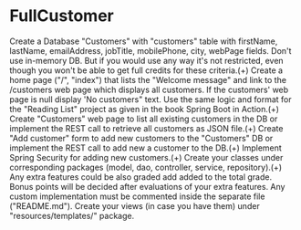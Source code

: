 # FullCustomer
Create a Database "Customers" with "customers" table with firstName, lastName, emailAddress, jobTitle, mobilePhone, city, webPage fields. Don't use in-memory DB. But if you would use any way it's not restricted, even though you won't be able to get full credits for these criteria.(+) Create a home page ("/", "index") that lists the "Welcome message" and link to the /customers web page which displays all customers. If the customers' web page is null display 'No customers" text. Use the same logic and format for the "Reading List" project as given in the book Spring Boot in Action.(+) Create "Customers" web page to list all existing customers in the DB or implement the REST call to retrieve all customers as JSON file.(+) Create "Add customer" form to add new customers to the "Customers" DB or implement the REST call to add new a customer to the DB.(+) Implement Spring Security for adding new customers.(+) Create your classes under corresponding packages (model, dao, controller, service, repository).(+) Any extra features could be also graded add added to the total grade. Bonus points will be decided after evaluations of your extra features. Any custom implementation must be commented inside the separate file ("README.md"). Create your views (in case you have them) under "resources/templates/" package.
